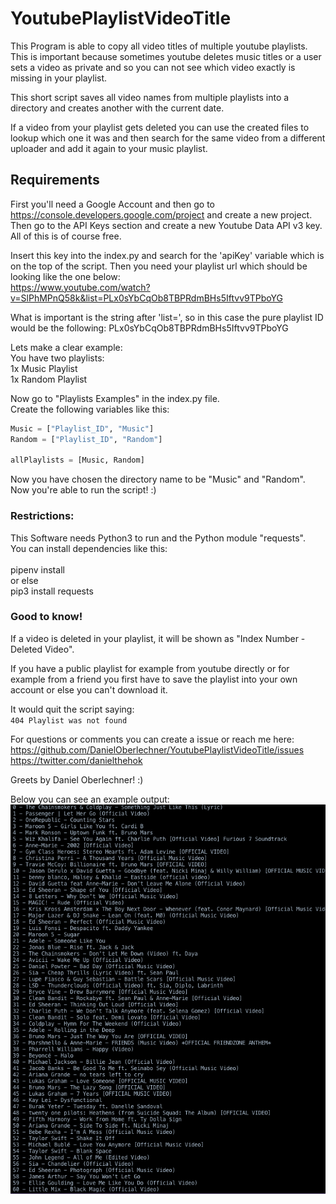 # YoutubePlaylistVideoTitle
This Program is able to copy all video titles of multiple youtube playlists. 
This is important because sometimes youtube deletes music titles or a user sets a video as private and so you can not see which video exactly is missing in your playlist.

This short script saves all video names from multiple playlists into a directory and creates another with the current date.

If a video from your playlist gets deleted you can use the created files to lookup which one it was and then search for the same video from a different uploader and add it again to your music playlist.

## Requirements
First you'll need a Google Account and then go to https://console.developers.google.com/project and create a new project.
Then go to the API Keys section and create a new Youtube Data API v3 key. All of this is of course free.

Insert this key into the index.py and search for the 'apiKey' variable which is on the top of the script.
Then you need your playlist url which should be looking like the one below: <br />
https://www.youtube.com/watch?v=SlPhMPnQ58k&list=PLx0sYbCqOb8TBPRdmBHs5Iftvv9TPboYG

What is important is the string after 'list=', so in this case the pure playlist ID would be the following:
PLx0sYbCqOb8TBPRdmBHs5Iftvv9TPboYG

Lets make a clear example: <br />
You have two playlists: <br />
1x Music Playlist <br />
1x Random Playlist <br />

Now go to "Playlists Examples" in the index.py file. <br />
Create the following variables like this: <br />
```python
Music = ["Playlist_ID", "Music"]
Random = ["Playlist_ID", "Random"]

allPlaylists = [Music, Random]
```

Now you have chosen the directory name to be "Music" and "Random". <br />
Now you're able to run the script! :)

### Restrictions:
This Software needs Python3 to run and the Python module "requests". <br />
You can install dependencies like this: <br /><br />
pipenv install <br /> or else<br /> pip3 install requests

### Good to know!
If a video is deleted in your playlist, it will be shown as "Index Number - Deleted Video".

If you have a public playlist for example from youtube directly or for example from a friend you first have to save the playlist into your own account or else you can't download it. <br />

It would quit the script saying: <br />
`404 Playlist was not found`

For questions or comments you can create a issue or reach me here: <br />
https://github.com/DanielOberlechner/YoutubePlaylistVideoTitle/issues <br />
https://twitter.com/danielthehok

Greets by 
Daniel Oberlechner! :)

Below you can see an example output: <br />
<img src="Example.png" alt="Example image">
